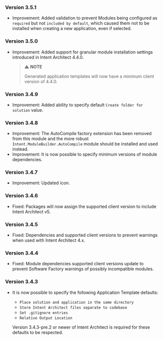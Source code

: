 ﻿### Version 3.5.1

- Improvement: Added validation to prevent Modules being configured as `required` but not `included by default`, which caused them not to be installed when creating a new application, even if selected.

### Version 3.5.0

- Improvement: Added support for granular module installation settings introduced in Intent Architect 4.4.0.

  > ⚠️ **NOTE**
  >
  > Generated application templates will now have a minimum client version of 4.4.0.

### Version 3.4.9

- Improvement: Added ability to specify default `Create folder for solution` value.

### Version 3.4.8

- Improvement: The AutoCompile factory extension has been removed from this module and the more robust `Intent.ModuleBuilder.AutoCompile` module should be installed and used instead.
- Improvement: It is now possible to specify minimum versions of module dependencies.

### Version 3.4.7

- Improvement: Updated icon.

### Version 3.4.6

- Fixed: Packages will now assign the supported client version to include Intent Architect v5.

### Version 3.4.5

- Fixed: Dependencies and supported client versions to prevent warnings when used with Intent Architect 4.x.

### Version 3.4.4

- Fixed: Module dependencies supported client versions update to prevent Software Factory warnings of possibly incompatible modules.

### Version 3.4.3

- It is now possible to specify the following Application Template defaults:
  - `Place solution and application in the same directory`
  - `Store Intent Architect files separate to codebase`
  - `Set .gitignore entries`
  - `Relative Output Location`

  Version 3.4.3-pre.2 or newer of Intent Architect is required for these defaults to be respected.
